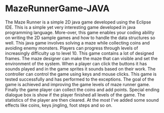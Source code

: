 # MazeRunnerGame-JAVA
  The Maze Runner is a simple 2D java game developed using the Eclipse IDE. This is a simple yet very interesting game developed in java programming language. More-over, this game enables your coding ability on writing the 2D sample games and how to handle the data structures so well. This java game involves solving a maze while collecting coins and avoiding enemy monsters. Players can progress through levels of increasingly difficulty up to level 10.
  This game contains a lot of designed frames. The maze designer can make the maze that can visible and set the environment of the system. When a player can click the buttons it has sounds played and in the game sprites it sounds based on their work.  The controller can control the game using keys and mouse clicks.
  This game is tested successfully and has performed to the exceptions. The goal of the game is achieved and improving the game levels of maze runner game. Finally the game player can collect the coins and add points. Special ending dialogue box is show if the player finished all levels of the game. The statistics of the player are then cleared.
  At the most I've added some sound effects like coins, keys jingling, foot steps and so on.
